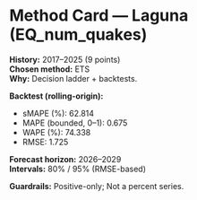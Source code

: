 # Method Card — Laguna (EQ_num_quakes)

**History:** 2017–2025 (9 points)  
**Chosen method:** ETS  
**Why:** Decision ladder + backtests.

**Backtest (rolling-origin):**
- sMAPE (%): 62.814
- MAPE (bounded, 0–1): 0.675
- WAPE (%): 74.338
- RMSE: 1.725

**Forecast horizon:** 2026–2029  
**Intervals:** 80% / 95% (RMSE-based)

**Guardrails:** Positive-only; Not a percent series.
